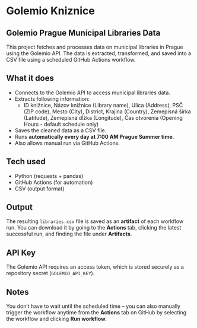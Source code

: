 # Golemio Kniznice
## Golemio Prague Municipal Libraries Data

This project fetches and processes data on municipal libraries in Prague using the Golemio API.
The data is extracted, transformed, and saved into a CSV file using a scheduled GitHub Actions workflow.

## What it does

- Connects to the Golemio API to access municipal libraries data.
- Extracts following information:
  - ID knižnice, Názov knižnice (Library name), Ulica (Address), PSČ (ZIP code), Mesto (City), District, Krajina (Country), Zemepisná šírka (Latitude), Zemepisná dĺžka (Longitude), Čas otvorenia (Opening Hours - default schedule only)
- Saves the cleaned data as a CSV file.
- Runs **automatically every day at 7:00 AM Prague Summer time**.
- Also allows manual run via GitHub Actions.

## Tech used

- Python (requests + pandas)
- GitHub Actions (for automation)
- CSV (output format)

## Output

The resulting `libraries.csv` file is saved as an **artifact** of each workflow run. You can download it by going to the **Actions** tab, clicking the latest successful run, and finding the file under **Artifacts**.

## API Key

The Golemio API requires an access token, which is stored securely as a repository secret (`GOLEMIO_API_KEY`).

## Notes

You don’t have to wait until the scheduled time – you can also manually trigger the workflow anytime from the **Actions** tab on GitHub by selecting the workflow and clicking **Run workflow**.

